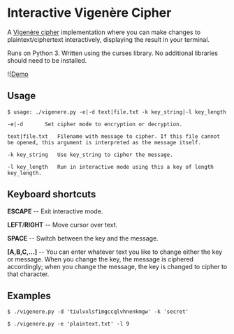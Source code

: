 # Interactive Vigenère Cipher

A [Vigenère cipher](https://en.wikipedia.org/wiki/Vigen%C3%A8re_cipher) implementation where you can make changes to plaintext/ciphertext interactively, displaying the result in your terminal.

Runs on Python 3. Written using the curses library. No additional libraries should need to be installed.

![[Demo](demo.gif)

## Usage

	$ usage: ./vigenere.py -e|-d text|file.txt -k key_string|-l key_length

	-e|-d		Set cipher mode to encryption or decryption.

	text|file.txt	Filename with message to cipher. If this file cannot be opened, this argument is interpreted as the message itself.

	-k key_string	Use key_string to cipher the message.

	-l key_length	Run in interactive mode using this a key of length key_length.

## Keyboard shortcuts

**ESCAPE** -- Exit interactive mode.

**LEFT**/**RIGHT** -- Move cursor over text.

**SPACE** -- Switch between the key and the message.

**[A,B,C,...]** -- You can enter whatever text you like to change either the key or message. When you change the key, the message is ciphered accordingly; when you change the message, the key is changed to cipher to that character.

## Examples

	$ ./vigenere.py -d 'tiulvxlsfimgccqlvhnenkmgw' -k 'secret'

	$ ./vigenere.py -e 'plaintext.txt' -l 9

